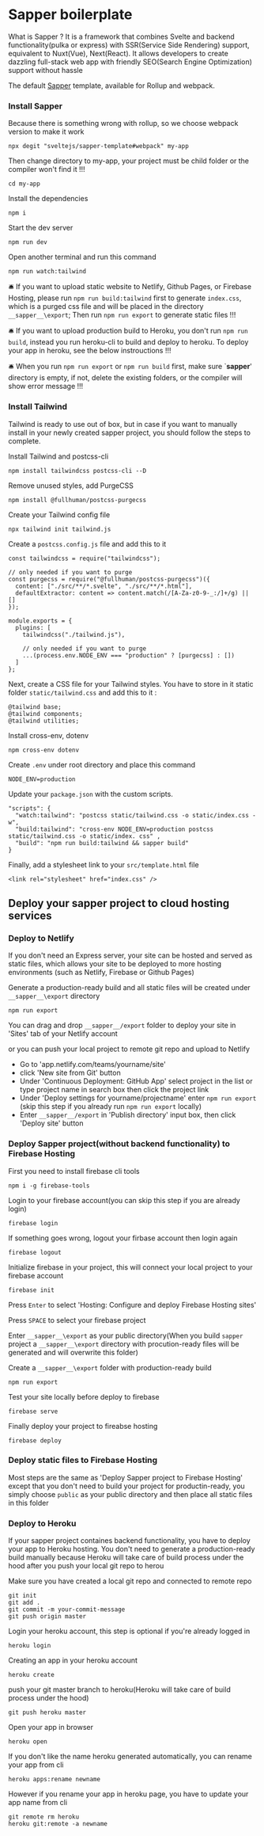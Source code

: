 # Sapper boilerplate

What is Sapper ? It is a framework that combines Svelte and backend functionality(pulka or express) with SSR(Service Side Rendering) support, equivalent to Nuxt(Vue), Next(React). It allows developers to create dazzling full-stack web app with friendly SEO(Search Engine Optimization) support without hassle 

The default [Sapper](https://github.com/sveltejs/sapper) template, available for Rollup and webpack.

### Install Sapper 
Because there is something wrong with rollup, so we choose webpack version to make it work
```
npx degit "sveltejs/sapper-template#webpack" my-app
```

Then change directory to my-app, your project must be child folder or the compiler won't find it !!!
```
cd my-app
```

Install the dependencies 
```
npm i
```

Start the dev server
```
npm run dev
```

Open another terminal and run this command
```
npm run watch:tailwind
```

🛎️ If you want to upload static website to Netlify, Github Pages, or Firebase Hosting, please run `npm run build:tailwind` first to generate `index.css`, which is a purged css file and will be placed in the directory `__sapper__\export`; Then run `npm run export` to generate static files !!!

🛎️ If you want to upload production build to Heroku, you don't run `npm run build`, instead you run heroku-cli to build and deploy to heroku. To deploy your app in heroku, see the below instrouctions !!!

🛎️ When you run `npm run export` or `npm run build` first, make sure `__sapper__\' directory is empty, if not, delete the existing folders, or the compiler will show error message !!!

### Install Tailwind 

Tailwind is ready to use out of box, but in case if you want to manually install in your newly created sapper project, you should follow the steps to complete.

Install Tailwind and postcss-cli
```
npm install tailwindcss postcss-cli --D
```

Remove unused styles, add PurgeCSS
```
npm install @fullhuman/postcss-purgecss
```

Create your Tailwind config file
```
npx tailwind init tailwind.js
```

Create a `postcss.config.js` file and add this to it
```
const tailwindcss = require("tailwindcss");

// only needed if you want to purge
const purgecss = require("@fullhuman/postcss-purgecss")({
  content: ["./src/**/*.svelte", "./src/**/*.html"],
  defaultExtractor: content => content.match(/[A-Za-z0-9-_:/]+/g) || []
});

module.exports = {
  plugins: [
    tailwindcss("./tailwind.js"),

    // only needed if you want to purge
    ...(process.env.NODE_ENV === "production" ? [purgecss] : [])
  ]
};
```

Next, create a CSS file for your Tailwind styles. You have to store in it static folder `static/tailwind.css` and add this to it :
```
@tailwind base;
@tailwind components;
@tailwind utilities;
```

Install cross-env, dotenv
```
npm cross-env dotenv
```

Create `.env` under root directory and place this command
```
NODE_ENV=production
```

Update your `package.json` with the custom scripts.
```
"scripts": {
  "watch:tailwind": "postcss static/tailwind.css -o static/index.css -w",
  "build:tailwind": "cross-env NODE_ENV=production postcss static/tailwind.css -o static/index. css" ,
  "build": "npm run build:tailwind && sapper build"
}
```

Finally, add a stylesheet link to your `src/template.html` file
```
<link rel="stylesheet" href="index.css" />
```


## Deploy your sapper project to cloud hosting services

### Deploy to Netlify

If you don't need an Express server, your site can be hosted and served as static files, which allows your site to be deployed to more hosting environments (such as Netlify, Firebase or Github Pages)

Generate a production-ready build and all static files will be created under `__sapper__\export` directory
```
npm run export
```

You can drag and drop `__sapper__/export` folder to deploy your site in 'Sites' tab of your Netlify account

or you can push your local project to remote git repo and upload to Netlify
- Go to 'app.netlify.com/teams/yourname/site'
- click 'New site from Git' button
- Under 'Continuous Deployment: GitHub App' select project in the list or type project name in search box then click the project link
- Under 'Deploy settings for yourname/projectname' enter `npm run export` (skip this step if you already run `npm run export` locally)
- Enter `__sapper__/export` in 'Publish directory' input box, then click 'Deploy site' button

### Deploy Sapper project(without backend functionality) to Firebase Hosting

First you need to install firebase cli tools
```
npm i -g firebase-tools
```

Login to your firebase account(you can skip this step if you are already login)
```
firebase login
```

If something goes wrong, logout your firbase account then login again
```
firebase logout
```

Initialize firebase in your project, this will connect your local project to your firebase account
```
firebase init
```

Press `Enter` to select 'Hosting: Configure and deploy Firebase Hosting sites' 

Press `SPACE` to select your firebase project

Enter `__sapper__\export` as your public directory(When you build `sapper` project a `__sapper__\export` directory with procution-ready files will be generated and will overwrite this folder)

Create a `__sapper__\export` folder with production-ready build
```
npm run export
```

Test your site locally before deploy to firebase
```
firebase serve
```

Finally deploy your project to fireabse hosting
```
firebase deploy
```

### Deploy static files to Firebase Hosting

Most steps are the same as 'Deploy Sapper project to Firebase Hosting' except that you don't need to build your project for productin-ready, you simply choose `public` as your public directory and then place all static files in this folder 


### Deploy to Heroku

If your sapper project containes backend functionality, you have to deploy your app to Heroku hosting. You don't need to generate a production-ready build manually because Heroku will take care of build process under the hood after you push your local git repo to herou


Make sure you have created a local git repo and connected to remote repo
```
git init
git add .
git commit -m your-commit-message
git push origin master
```

Login your heroku account, this step is optional if you're already logged in
```
heroku login
```

Creating an app in your heroku account
```
heroku create
```

push your git master branch to heroku(Heroku will take care of build process under the hood)
```
git push heroku master
```

Open your app in browser
```
heroku open
```
  
If you don't like the name heroku generated automatically, you can rename your app from cli
```
heroku apps:rename newname
```

However if you rename your app in heroku page, you have to update your app name from cli
```
git remote rm heroku
heroku git:remote -a newname
```

